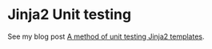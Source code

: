 # Jinja2 Unit testing

See my blog post [A method of unit testing Jinja2 templates](https://alexharv074.github.io/2020/01/18/a-method-of-unit-testing-jinja2-templates.html).
